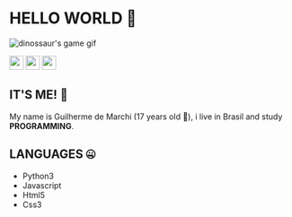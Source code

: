<!--
**Guilherme-De-Marchi/Guilherme-De-Marchi** is a ✨ _special_ ✨ repository because its `README.md` (this file) appears on your GitHub profile.

Here are some ideas to get you started:

- 🔭 I’m currently working on ...
- 🌱 I’m currently learning ...
- 👯 I’m looking to collaborate on ...
- 🤔 I’m looking for help with ...
- 💬 Ask me about ...
- 📫 How to reach me: ...
- 😄 Pronouns: ...
- ⚡ Fun fact: ...
-->

# **HELLO WORLD** 🖖

<img class="full-width" src="https://4.bp.blogspot.com/-Ex7VGxgJcNM/W5Rq2_5L7MI/AAAAAAAFEtQ/AlVEb1VlNZYp3v-O-Enik4S3HLVuK9jhQCLcBGAs/s1600/Dino_non-birthday_version.gif" alt="dinossaur's game gif"/>

<a href="https://www.instagram.com/de_marchi_guilherme_13/"><img src="https://img.shields.io/badge/instagram-%23E4405F.svg?&style=for-the-badge&logo=instagram&logoColor=white" height=25></a> <a href="wa.me/5515988332748"><img src="https://img.shields.io/badge/whatsapp-%2325d366.svg?&style=for-the-badge&logo=whatsapp&logoColor=white" height=25></a> <a href="mailto:guilhermedemarchi13@gmail.com"><img src="https://img.shields.io/badge/email-%233e65cf.svg?&style=for-the-badge&logo=gmail&logoColor=white" height=25></a>

## IT'S ME! 🤘

My name is Guilherme de Marchi (17 years old 👶), i live in Brasil and study __PROGRAMMING__.

## LANGUAGES 🤐

- Python3
- Javascript
- Html5
- Css3
